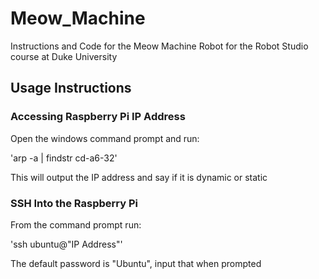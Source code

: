 # Meow_Machine
Instructions and Code for the Meow Machine Robot for the Robot Studio course at Duke University

## Usage Instructions

### Accessing Raspberry Pi IP Address
Open the windows command prompt and run:

'arp -a | findstr cd-a6-32'

This will output the IP address and say if it is dynamic or static

### SSH Into the Raspberry Pi
From the command prompt run:

'ssh ubuntu@"IP Address"'

The default password is "Ubuntu", input that when prompted
